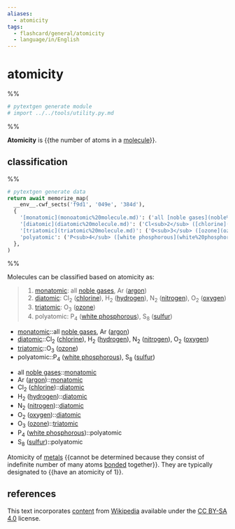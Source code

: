 ```yaml
---
aliases:
  - atomicity
tags:
  - flashcard/general/atomicity
  - language/in/English
---
```


# atomicity

%%

```Python
# pytextgen generate module
# import ../../tools/utility.py.md
```

%%

__Atomicity__ is {{the number of atoms in a [molecule](molecule.md)}}. <!--SR:!2025-11-25,741,330-->

## classification

%%

```Python
# pytextgen generate data
return await memorize_map(
  __env__.cwf_sects('f9d1', '049e', '384d'),
  {
    '[monatomic](monoatomic%20molecule.md)': ('all [noble gases](noble%20gas.md)', 'Ar ([argon](argon.md))',),
    '[diatomic](diatomic%20molecule.md)': ('Cl<sub>2</sub> ([chlorine](chlorine.md))', 'H<sub>2</sub> ([hydrogen](hydrogen.md))', 'N<sub>2</sub> ([nitrogen](nitrogen.md))', 'O<sub>2</sub> ([oxygen](oxygen.md))',),
    '[triatomic](triatomic%20molecule.md)': ('O<sub>3</sub> ([ozone](ozone.md))',),
    'polyatomic': ('P<sub>4</sub> ([white phosphorous](white%20phosphorous.md))', 'S<sub>8</sub> ([sulfur](sulfur.md))',),
  },
)
```

%%

Molecules can be classified based on atomicity as:

<!--pytextgen generate section="f9d1"--><!-- The following content is generated at 2023-04-01T22:38:27.886151+08:00. Any edits will be overridden! -->

> 1. [monatomic](monoatomic%20molecule.md): all [noble gases](noble%20gas.md), Ar ([argon](argon.md))
> 2. [diatomic](diatomic%20molecule.md): Cl<sub>2</sub> ([chlorine](chlorine.md)), H<sub>2</sub> ([hydrogen](hydrogen.md)), N<sub>2</sub> ([nitrogen](nitrogen.md)), O<sub>2</sub> ([oxygen](oxygen.md))
> 3. [triatomic](triatomic%20molecule.md): O<sub>3</sub> ([ozone](ozone.md))
> 4. polyatomic: P<sub>4</sub> ([white phosphorous](white%20phosphorous.md)), S<sub>8</sub> ([sulfur](sulfur.md))

<!--/pytextgen-->

<!--pytextgen generate section="049e"--><!-- The following content is generated at 2024-01-04T20:17:51.395896+08:00. Any edits will be overridden! -->

- [monatomic](monoatomic%20molecule.md)::all [noble gases](noble%20gas.md), Ar ([argon](argon.md)) <!--SR:!2026-04-05,844,330-->
- [diatomic](diatomic%20molecule.md)::Cl<sub>2</sub> ([chlorine](chlorine.md)), H<sub>2</sub> ([hydrogen](hydrogen.md)), N<sub>2</sub> ([nitrogen](nitrogen.md)), O<sub>2</sub> ([oxygen](oxygen.md)) <!--SR:!2024-11-14,386,250-->
- [triatomic](triatomic%20molecule.md)::O<sub>3</sub> ([ozone](ozone.md)) <!--SR:!2026-08-22,951,330-->
- polyatomic::P<sub>4</sub> ([white phosphorous](white%20phosphorous.md)), S<sub>8</sub> ([sulfur](sulfur.md)) <!--SR:!2025-07-26,636,310-->

<!--/pytextgen-->

<!--pytextgen generate section="384d"--><!-- The following content is generated at 2024-01-04T20:17:51.340359+08:00. Any edits will be overridden! -->

- all [noble gases](noble%20gas.md)::[monatomic](monoatomic%20molecule.md) <!--SR:!2027-12-28,1350,350-->
- Ar ([argon](argon.md))::[monatomic](monoatomic%20molecule.md) <!--SR:!2028-01-03,1355,350-->
- Cl<sub>2</sub> ([chlorine](chlorine.md))::[diatomic](diatomic%20molecule.md) <!--SR:!2024-06-06,340,330-->
- H<sub>2</sub> ([hydrogen](hydrogen.md))::[diatomic](diatomic%20molecule.md) <!--SR:!2027-04-20,1155,350-->
- N<sub>2</sub> ([nitrogen](nitrogen.md))::[diatomic](diatomic%20molecule.md) <!--SR:!2027-02-07,1100,350-->
- O<sub>2</sub> ([oxygen](oxygen.md))::[diatomic](diatomic%20molecule.md) <!--SR:!2027-06-27,1209,350-->
- O<sub>3</sub> ([ozone](ozone.md))::[triatomic](triatomic%20molecule.md) <!--SR:!2027-04-03,1141,350-->
- P<sub>4</sub> ([white phosphorous](white%20phosphorous.md))::polyatomic <!--SR:!2024-06-05,339,330-->
- S<sub>8</sub> ([sulfur](sulfur.md))::polyatomic <!--SR:!2026-10-01,920,330-->

<!--/pytextgen-->

Atomicity of [metals](metal.md) {{cannot be determined because they consist of indefinite number of many atoms [bonded](chemical%20bonding.md) together}}. They are typically designated to {{have an atomicity of 1}}. <!--SR:!2024-12-01,399,250!2026-11-27,963,330-->

## references

This text incorporates [content](https://en.wikipedia.org/wiki/atomicity) from [Wikipedia](Wikipedia.md) available under the [CC BY-SA 4.0](https://creativecommons.org/licenses/by-sa/4.0/) license.
